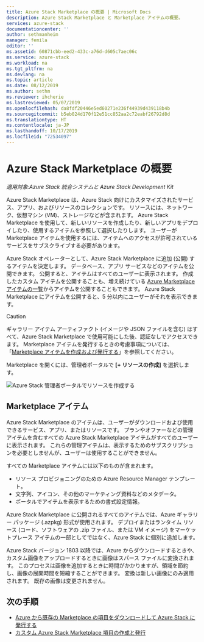 ```yaml
---
title: Azure Stack Marketplace の概要 | Microsoft Docs
description: Azure Stack Marketplace と Marketplace アイテムの概要。
services: azure-stack
documentationcenter: ''
author: sethmanheim
manager: femila
editor: ''
ms.assetid: 60871cbb-eed2-433c-a76d-d605c7aec06c
ms.service: azure-stack
ms.workload: na
ms.tgt_pltfrm: na
ms.devlang: na
ms.topic: article
ms.date: 08/12/2019
ms.author: sethm
ms.reviewer: ihcherie
ms.lastreviewed: 05/07/2019
ms.openlocfilehash: da8fdf20446e5ed60271e236f44939d439118b4b
ms.sourcegitcommit: b5eb024d170f12e51cc852aa2c72eabf26792d8d
ms.translationtype: HT
ms.contentlocale: ja-JP
ms.lasthandoff: 10/17/2019
ms.locfileid: "72534097"
---
```

# <a name="azure-stack-marketplace-overview"></a>Azure Stack Marketplace の概要

*適用対象:Azure Stack 統合システムと Azure Stack Development Kit*

Azure Stack Marketplace は、Azure Stack 向けにカスタマイズされたサービス、アプリ、およびリソースのコレクションです。 リソースには、ネットワーク、仮想マシン (VM)、ストレージなどが含まれます。 Azure Stack Marketplace を使用して、新しいリソースを作成したり、新しいアプリをデプロイしたり、使用するアイテムを参照して選択したりします。 ユーザーが Marketplace アイテムを使用するには、アイテムへのアクセスが許可されているサービスをサブスクライブする必要があります。

Azure Stack オペレーターとして、Azure Stack Marketplace に追加 (公開) するアイテムを決定します。 データベース、アプリ サービスなどのアイテムを公開できます。 公開すると、アイテムはすべてのユーザーに表示されます。 作成したカスタム アイテムを公開することも、増え続けている [Azure Marketplace アイテムの一覧](azure-stack-marketplace-azure-items.md)からアイテムを公開することもできます。 Azure Stack Marketplace にアイテムを公開すると、5 分以内にユーザーがそれを表示できます。

> [!CAUTION]  
> ギャラリー アイテム アーティファクト (イメージや JSON ファイルを含む) はすべて、Azure Stack Marketplace で使用可能にした後、認証なしでアクセスできます。 Marketplace アイテムを発行するときの考慮事項については、「[Marketplace アイテムを作成および発行する](azure-stack-create-and-publish-marketplace-item.md)」を参照してください。

Marketplace を開くには、管理者ポータルで **[+ リソースの作成]** を選択します。

![Azure Stack 管理者ポータルでリソースを作成する](media/azure-stack-marketplace/marketplace1.png)

## <a name="marketplace-items"></a>Marketplace アイテム

Azure Stack Marketplace のアイテムは、ユーザーがダウンロードおよび使用できるサービス、アプリ、またはリソースです。 プランやオファーなどの管理アイテムを含むすべての Azure Stack Marketplace アイテムがすべてのユーザーに表示されます。 これらの管理アイテムは、表示するためのサブスクリプションを必要としませんが、ユーザーは使用することができません。

すべての Marketplace アイテムには以下のものが含まれます。

* リソース プロビジョニングのための Azure Resource Manager テンプレート。
* 文字列、アイコン、その他のマーケティング資料などのメタデータ。
* ポータルでアイテムを表示するための書式設定情報。

Azure Stack Marketplace に公開されるすべてのアイテムでは、Azure ギャラリー パッケージ (.azpkg) 形式が使用されます。 デプロイまたはランタイム リソース (コード、ソフトウェアの .zip ファイル、または VM イメージ) をマーケットプレース アイテムの一部としてではなく、Azure Stack に個別に追加します。

Azure Stack バージョン 1803 以降では、Azure からダウンロードするときや、カスタム画像をアップロードするときに画像はスパース ファイルに変換されます。 このプロセスは画像を追加するときに時間がかかりますが、領域を節約し、画像の展開時間を短縮することができます。 変換は新しい画像にのみ適用されます。 既存の画像は変更されません。

## <a name="next-steps"></a>次の手順

* [Azure から既存の Marketplace の項目をダウンロードして Azure Stack に発行する](azure-stack-download-azure-marketplace-item.md)  
* [カスタム Azure Stack Marketplace 項目の作成と発行](azure-stack-create-and-publish-marketplace-item.md)
